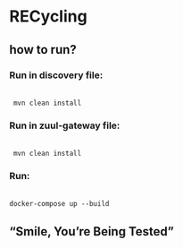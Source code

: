 # RECycling


## how to run?

### Run in discovery file:
</br>
<code> mvn clean install </code>
</br>

### Run in zuul-gateway file: 
</br> 
<code> mvn clean install </code>
</br>

### Run: 
</br>
<code>docker-compose up --build</code>
</br>

## “Smile, You’re Being Tested”
